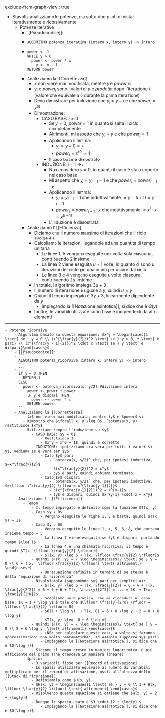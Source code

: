 exclude-from-graph-view:: true

- Stavolta analizziamo le potenze, ma sotto due punti di vista: iterativamente e ricorsivamente
	- Potenze iterative
		- [[Pseudocodice]]:
		- ```
		  ALGORITMO potenza_iterativa (intero x, intero y) -> intero
		  ```
		- ```
		  power <- 1
		  WHILE y > 0
		  	power <- power * x
		      y <- y - 1
		  RETURN power
		  ```
		- Analizziamo la [[Correttezza]]
			- $x$ non viene mai modificata, mentre $y$ e $power$ si
			- $y_i$ e $power_i$ sono i valori di $y$ e $prodotto$ dopo l'iterazione $i$ (valore che equivale a 0 durante la prima iterazione)
			- Devo dimostrare per induzione che $y_i = y - i$ e che $power_i = x^{(i)}$
			- Dimostrazione:
				- CASO BASE: $i = 0$
					- Se $y = 0$, $power = 1$ in quanto si salta il ciclo completamente
					- Altrimenti, mi aspetto che $y_i = y$ e che $power_i = 1$
					- Applicando il lemma:
						- $y_i = y - 0 = y$
						- $power_i = x^{(0)} = 1$
					- Il caso base è dimostrato
				- INDUZIONE: $i - 1 \rightarrow i$
					- Non considero $y = 0$, in quanto il caso è stato coperto nel caso base
					- Mi aspetto che $y_i = y_{i-1} - 1$ e che $power_i = power_{i-1} \cdot x$
					- Applicando il lemma:
						- $y_i = y_{i-1} - 1$ che induttivamente $= y - (i + 1) = y - i - 1$
						- $power_i = power_{i - 1} \cdot x$ che induttivamente $= x^{i} \cdot x = x^{(i + 1)}$
					- L'induzione è dimostrata
		- Analizziamo l' [[Efficienza]]
			- Diciamo che il numero massimo di iterazioni che il ciclo svolge è $u$
			- Calcoliamo le iterazioni, legandole ad una quantità di tempo unitaria
				- Le linee 1, 5 vengono eseguite una volta sola ciascuna, contribuendo $2$ insieme
				- La linea 2 viene eseguita $u + 1$ volte, in quanto ci sono $u$ iterazioni del ciclo più una in più per uscire dal ciclo
				- Le linee 3 e 4 vengono eseguite $u$ volte ciascuna, contribuendo $2u$ insieme
			- In totale, l'algoritmo impiega $3u + 3$
			- Il numero di iterazione è uguale a $y$, quindi $u = y$
			- Quindi il tempo impiegato è $3y + 3$, linearmente dipendente da $y$
				- Impiegando la [[Notazione asintotica]], si dice che è $\Theta(y)$
			- Inoltre, le variabili utilizzate sono fisse e indipendenti da altri elementi
- ---
	- Potenze ricorsive
		- Algoritmo basato su questa equazione: $x^y = \begin{cases}1 \text{ se } y = 0 \\ (x^{\frac{y}{2}})^2 \text{ se } y > 0, y \text{ è pari} \\ (x^{\frac{y - 1}{2}})^2 \cdot x \text{ se } y \text{ è dispari}\end{cases}$
		- [[Pseudocodice]]:
		- ```
		  ALGORITMO potenza_ricorsiva (intero x, intero y) -> intero
		  ```
		- ```
		  if y = 0 THEN
		  	RETURN 1
		  ELSE 
		  	power <- potenza_ricorsiva(x, y/2) #divisione intera
		      power <- power * power
		      IF y è dispari THEN
		      	power <- power * x
		      RETURN power
		  ```
		- Analizziamo la [[Correttezza]]
			- $x$ non viene mai modificata, mentre $y$ e $power$ si
			- Dimostro che $\forall x, y \leq 0$, `potenza(x, y)` restituisce $x^y$
			- Utilizziamo sempre l'induzione su $y$
				- CASO BASE: $y = 0$
					- Restituisce 1
					- $x^y = x^0 = 1$, quindi è corretto
				- INDUZIONE: ipotizziamo sia vera per tutti i valori $< y$, vediamo se è vera per $y$
					- Caso $y$ pari
						- `potenza(x, y/2)` che, per ipotesi induttiva, $=x^\frac{y}{2}$
						- $(x^\frac{y}{2})^2 = x^y$
						- $y$ è pari, quindi abbiamo terminato
					- Caso $y$ dispari
						- `potenza(x, y/2)` che, per ipotesi induttiva, $=\lfloor x^\frac{y}{2} \rfloor= x^{\frac{y-1}{2}}$
						- $(x^{\frac{y-1}{2}})^2 = x^{y-1}$
						- $y$ è dispari, quindi $x^{y-1} \cdot x = x^y$
		- Analizziamo l' [[Efficienza]]
			- Tempo
				- Il tempo impiegato è definito come la funzione $T(x, y)
				- Caso $y = 0$
					- Vengono eseguite le righe 1, 2 e basta, quindi $T(x, y) = 2$
				- Caso $y > 0$
					- Vengono eseguite le linee 1, 4, 5, 6, 8, che portano insieme tempo = 5
					- La linea 7 viene eseguita se $y$ è dispari, portando tempo $\leq 1$
					- La linea 4 è una chiamata ricorsiva; il tempo è quindi $T(x, \lfloor \frac{y}{2} \rfloor)$
					- $T(x, y) \leq 6 + T(x, \lfloor \frac{y}{2} \rfloor)$
				- Quindi $T(x, y) = / \leq \begin{cases}2 \text{ se } y = 0 \\ 6 + T(x,  \lfloor \frac{y}{2} \rfloor) \text{ altrimenti} \end{cases}$
					- Un'equazione definita in termini di se stessa è detta "equazione di ricorrenza"
				- Risolviamola (supponendo $y$ pari per semplicità):
					- $T(x, y) \leq 6 + T(x, \frac{y}{2}) = 6 + 6 + T(x, \frac{y}{2^2}) = 6 + 6 + 6 + T(x, \frac{y}{2^3}) = ... = 6K  + T(x, \frac{y}{2^K})$
					- Scegliamo un K pratico, che mi riconduce al caso base: $K = 1 + \log y$ è tale che $\lfloor \frac{y}{2^K} \rfloor = \lfloor \frac{1}{2} \rfloor= 0$
					- $6(1 + \log y)  + T(x, 0) = 6 + 6 \log y + 2 = 8 + 6 \log y$
					- $T(x, y) \leq  8 + 6 \log y$
				- Quindi $T(x, y) = / \leq \begin{cases}2 \text{ se } y = 0 \\ 8 + 6 \log y  \text{ altrimenti} \end{cases}$
					- (NB: per calcolare queste cose, a volte si faranno approssimazioni non molto "matematiche", ad esempio supporre $y$ pari)
					- Impiegando la [[Notazione asintotica]], si dice che è $O(\log y)$
				- Siccome il tempo cresce in maniera logaritmica, è più efficiente del primo (che cresceva in maniera lineare)
			- Spazio:
				- 3 variabili fisse per [[Record di attivazione]]
				- Lo spazio utilizzato equivale al numero di variabili moltiplicato per il record di attivazione, ossia all'altezza dello [[Stack di ricorsione]]
				- Definiamola come $H(x, y)
				- $H(x, y) = \begin{cases}1 \text{ se } y = 0 \\ 1 + H(x,  \lfloor \frac{y}{2} \rfloor) \text{ altrimenti} \end{cases}$
				- Risolvendo questa equazione si ottiene che $H(x, y) = 2 + \log(y)$
				- Dunque lo spazio usato è $3 \cdot (2 + \log(y))$
					- Impiegando la [[Notazione asintotica]], si dice che è $O(\log y)$